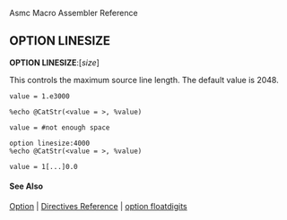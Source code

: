 Asmc Macro Assembler Reference

## OPTION LINESIZE

**OPTION LINESIZE**:[_size_]

This controls the maximum source line length. The default value is 2048.

```
value = 1.e3000

%echo @CatStr(<value = >, %value)

value = #not enough space

option linesize:4000
%echo @CatStr(<value = >, %value)

value = 1[...]0.0
```

#### See Also

[Option](option.md) | [Directives Reference](readme.md) | [option floatdigits](option-floatdigits.md)
